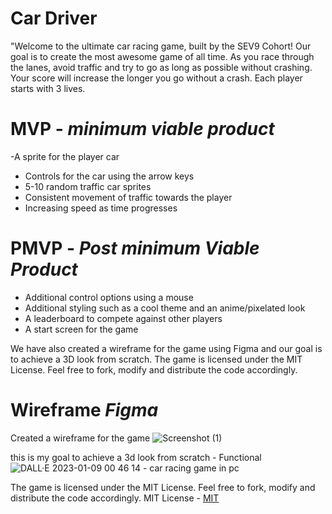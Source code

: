 # Car Driver
"Welcome to the ultimate car racing game, built by the SEV9 Cohort! Our goal is to create the most awesome game of all time. As you race through the lanes, avoid traffic and try to go as long as possible without crashing. Your score will increase the longer you go without a crash. Each player starts with 3 lives.

# MVP - *minimum viable product*
  
-A sprite for the player car
- Controls for the car using the arrow keys
- 5-10 random traffic car sprites
- Consistent movement of traffic towards the player
- Increasing speed as time progresses

# PMVP - *Post minimum Viable Product*

- Additional control options using a mouse
- Additional styling such as a cool theme and an anime/pixelated look
- A leaderboard to compete against other players
- A start screen for the game

We have also created a wireframe for the game using Figma and our goal is to achieve a 3D look from scratch.
The game is licensed under the MIT License. Feel free to fork, modify and distribute the code accordingly.
# Wireframe *Figma*
Created a wireframe for the game 
![Screenshot (1)](https://user-images.githubusercontent.com/115747784/212224916-24e04ae2-1c56-4bc0-b9f8-ddd1f1ff1c90.png)


this is my goal to achieve a 3d look from scratch   - Functional![DALL·E 2023-01-09 00 46 14 - car racing game in pc](https://user-images.githubusercontent.com/115747784/211247741-a31c7c4a-f16a-49b3-94ce-037c0892027d.jpg)

The game is licensed under the MIT License. Feel free to fork, modify and distribute the code accordingly.
MIT License - [MIT](https://choosealicense.com/licenses/mit/)

